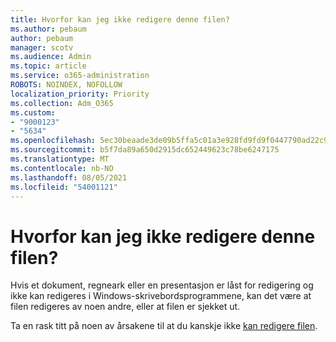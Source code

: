 ```yaml
---
title: Hvorfor kan jeg ikke redigere denne filen?
ms.author: pebaum
author: pebaum
manager: scotv
ms.audience: Admin
ms.topic: article
ms.service: o365-administration
ROBOTS: NOINDEX, NOFOLLOW
localization_priority: Priority
ms.collection: Adm_O365
ms.custom:
- "9000123"
- "5634"
ms.openlocfilehash: 5ec30beaade3de09b5ffa5c01a3e928fd9fd9f0447790ad22c98848271f11235
ms.sourcegitcommit: b5f7da89a650d2915dc652449623c78be6247175
ms.translationtype: MT
ms.contentlocale: nb-NO
ms.lasthandoff: 08/05/2021
ms.locfileid: "54001121"
---
```

# <a name="why-cant-i-edit-this-file"></a>Hvorfor kan jeg ikke redigere denne filen?

Hvis et dokument, regneark eller en presentasjon er låst for redigering og ikke kan redigeres i Windows-skrivebordsprogrammene, kan det være at filen redigeres av noen andre, eller at filen er sjekket ut.

Ta en rask titt på noen av årsakene til at du kanskje ikke [kan redigere filen](https://support.office.com/article/why-can-t-i-edit-this-file-97315f48-aa5e-49d3-a4ae-a14b73daf87b).
